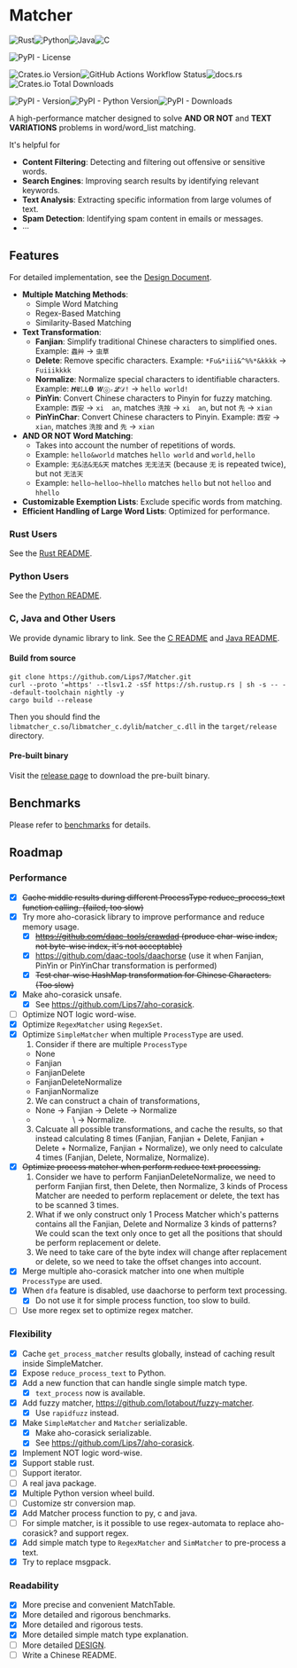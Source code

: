 # Matcher

![Rust](https://img.shields.io/badge/rust-%23000000.svg?style=for-the-badge&logo=rust&logoColor=white)![Python](https://img.shields.io/badge/python-3670A0?style=for-the-badge&logo=python&logoColor=ffdd54)![Java](https://img.shields.io/badge/java-%23ED8B00.svg?style=for-the-badge&logo=openjdk&logoColor=white)![C](https://img.shields.io/badge/c-%2300599C.svg?style=for-the-badge&logo=c&logoColor=white)

![PyPI - License](https://img.shields.io/pypi/l/matcher_py)

![Crates.io Version](https://img.shields.io/crates/v/matcher_rs)![GitHub Actions Workflow Status](https://img.shields.io/github/actions/workflow/status/lips7/Matcher/test.yml)![docs.rs](https://img.shields.io/docsrs/matcher_rs)![Crates.io Total Downloads](https://img.shields.io/crates/d/matcher_rs)

![PyPI - Version](https://img.shields.io/pypi/v/matcher_py)![PyPI - Python Version](https://img.shields.io/pypi/pyversions/matcher_py)![PyPI - Downloads](https://img.shields.io/pypi/dm/matcher_py)

A high-performance matcher designed to solve **AND OR NOT** and **TEXT VARIATIONS** problems in word/word_list matching.

It's helpful for
- **Content Filtering**: Detecting and filtering out offensive or sensitive words.
- **Search Engines**: Improving search results by identifying relevant keywords.
- **Text Analysis**: Extracting specific information from large volumes of text.
- **Spam Detection**: Identifying spam content in emails or messages.
- ···

## Features

For detailed implementation, see the [Design Document](./DESIGN.md).

- **Multiple Matching Methods**:
  - Simple Word Matching
  - Regex-Based Matching
  - Similarity-Based Matching
- **Text Transformation**:
  - **Fanjian**: Simplify traditional Chinese characters to simplified ones.
    Example: `蟲艸` -> `虫草`
  - **Delete**: Remove specific characters.
    Example: `*Fu&*iii&^%%*&kkkk` -> `Fuiiikkkk`
  - **Normalize**: Normalize special characters to identifiable characters.
    Example: `𝜢𝕰𝕃𝙻𝝧 𝙒ⓞᵣℒ𝒟!` -> `hello world!`
  - **PinYin**: Convert Chinese characters to Pinyin for fuzzy matching.
    Example: `西安` -> ` xi  an `, matches `洗按` -> ` xi  an `, but not `先` -> ` xian `
  - **PinYinChar**: Convert Chinese characters to Pinyin.
    Example: `西安` -> `xian`, matches `洗按` and `先` -> `xian`
- **AND OR NOT Word Matching**:
  - Takes into account the number of repetitions of words.
  - Example: `hello&world` matches `hello world` and `world,hello`
  - Example: `无&法&无&天` matches `无无法天` (because `无` is repeated twice), but not `无法天`
  - Example: `hello~helloo~hhello` matches `hello` but not `helloo` and `hhello`
- **Customizable Exemption Lists**: Exclude specific words from matching.
- **Efficient Handling of Large Word Lists**: Optimized for performance.

### Rust Users

See the [Rust README](./matcher_rs/README.md).

### Python Users

See the [Python README](./matcher_py/README.md).

### C, Java and Other Users

We provide dynamic library to link. See the [C README](./matcher_c/README.md) and [Java README](./matcher_java/README.md).

#### Build from source

```shell
git clone https://github.com/Lips7/Matcher.git
curl --proto '=https' --tlsv1.2 -sSf https://sh.rustup.rs | sh -s -- --default-toolchain nightly -y
cargo build --release
```

Then you should find the `libmatcher_c.so`/`libmatcher_c.dylib`/`matcher_c.dll` in the `target/release` directory.

#### Pre-built binary

Visit the [release page](https://github.com/Lips7/Matcher/releases) to download the pre-built binary.

## Benchmarks

Please refer to [benchmarks](./matcher_rs/README.md#benchmarks) for details.

## Roadmap

### Performance
- [x] ~~Cache middle results during different ProcessType reduce_process_text function calling. (failed, too slow)~~
- [x] Try more aho-corasick library to improve performance and reduce memory usage.
  - [x] ~~https://github.com/daac-tools/crawdad (produce char-wise index, not byte-wise index, it's not acceptable)~~
  - [x] https://github.com/daac-tools/daachorse (use it when Fanjian, PinYin or PinYinChar transformation is performed)
  - [x] ~~Test char-wise HashMap transformation for Chinese Characters. (Too slow)~~
- [x] Make aho-corasick unsafe.
  - [x] See https://github.com/Lips7/aho-corasick.
- [ ] Optimize NOT logic word-wise.
- [x] Optimize `RegexMatcher` using `RegexSet`.
- [x] Optimize `SimpleMatcher` when multiple `ProcessType` are used.
  1. Consider if there are multiple `ProcessType`
   * None
   * Fanjian
   * FanjianDelete
   * FanjianDeleteNormalize
   * FanjianNormalize
  2. We can construct a chain of transformations,
   * None -> Fanjian -> Delete -> Normalize
   * &nbsp;&nbsp;&nbsp;&nbsp;&nbsp;&nbsp;&nbsp;&nbsp;&nbsp;&nbsp;&nbsp;&nbsp;&nbsp;&nbsp;&nbsp;&nbsp;&nbsp;\ -> Normalize.
  3. Calcuate all possible transformations, and cache the results, so that instead calculating 8 times (Fanjian, Fanjian + Delete, Fanjian + Delete + Normalize, Fanjian + Normalize), we only need to calculate 4 times (Fanjian, Delete, Normalize, Normalize).
- [x] ~~Optimize process matcher when perform reduce text processing.~~
  1. Consider we have to perform FanjianDeleteNormalize, we need to perform Fanjian first, then Delete, then Normalize, 3 kinds of Process Matcher are needed to perform replacement or delete, the text has to be scanned 3 times.
  2. What if we only construct only 1 Process Matcher which's patterns contains all the Fanjian, Delete and Normalize 3 kinds of patterns? We could scan the text only once to get all the positions that should be perform replacement or delete.
  3. We need to take care of the byte index will change after replacement or delete, so we need to take the offset changes into account.
- [x] Merge multiple aho-corasick matcher into one when multiple `ProcessType` are used.
- [x] When `dfa` feature is disabled, use daachorse to perform text processing.
  - [x] Do not use it for simple process function, too slow to build.
- [ ] Use more regex set to optimize regex matcher.

### Flexibility
- [x] Cache `get_process_matcher` results globally, instead of caching result inside SimpleMatcher.
- [x] Expose `reduce_process_text` to Python.
- [x] Add a new function that can handle single simple match type.
  - [x] `text_process` now is available.
- [x] Add fuzzy matcher, https://github.com/lotabout/fuzzy-matcher.
  - [x] Use `rapidfuzz` instead.
- [x] Make `SimpleMatcher` and `Matcher` serializable.
  - [x] Make aho-corasick serializable.
  - [x] See https://github.com/Lips7/aho-corasick.
- [x] Implement NOT logic word-wise.
- [x] Support stable rust.
- [ ] Support iterator.
- [ ] A real java package.
- [x] Multiple Python version wheel build.
- [ ] Customize str conversion map.
- [x] Add Matcher process function to py, c and java.
- [ ] For simple matcher, is it possible to use regex-automata to replace aho-corasick? and support regex.
- [x] Add simple match type to `RegexMatcher` and `SimMatcher` to pre-process a text.
- [x] Try to replace msgpack.

### Readability
- [x] More precise and convenient MatchTable.
- [x] More detailed and rigorous benchmarks.
- [x] More detailed and rigorous tests.
- [x] More detailed simple match type explanation.
- [ ] More detailed [DESIGN](./DESIGN.md).
- [ ] Write a Chinese README.